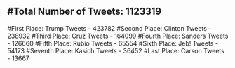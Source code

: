 #Total Number of Tweets: 1123319 
---
#First Place: Trump Tweets - 423782
#Second Place: Clinton Tweets - 238932
#Third Place: Cruz Tweets - 164099
#Fourth Place: Sanders Tweets - 126660
#Fifth Place: Rubio Tweets - 65554
#Sixth Place: Jeb! Tweets - 54173
#Seventh Place: Kasich Tweets - 36452
#Last Place: Carson Tweets - 13667

